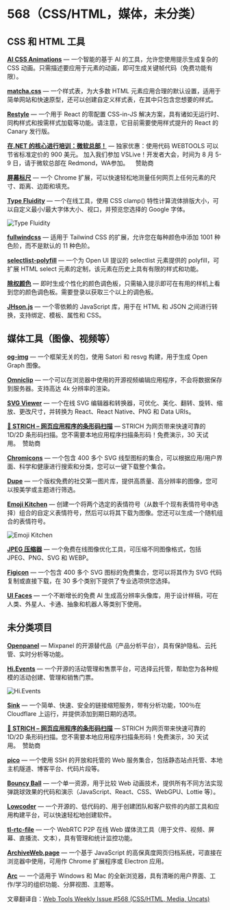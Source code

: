 # 568（CSS/HTML，媒体，未分类）

CSS 和 HTML 工具
------------------

[**AI CSS Animations**](https://www.aicssanimations.com/) — 一个智能的基于 AI 的工具，允许您使用提示生成复杂的 CSS 动画。只需描述要应用于元素的动画，即可生成关键帧代码（免费功能有限）。

[**matcha.css**](https://matcha.mizu.sh/) — 一个样式表，为大多数 HTML 元素应用合理的默认设置，适用于简单网站和快速原型，还可以创建自定义样式表，在其中只包含您想要的样式。

[**Restyle**](https://www.restyle.dev/) — 一个用于 React 的零配置 CSS-in-JS 解决方案，具有诸如无运行时、同构样式和按需样式加载等功能。请注意，它目前需要使用样式提升的 React 的 Canary 发行版。

[**在.NET 的核心进行培训：微软总部！**](https://www.vpdae.com/redirect/bt3cxnctg40vkwbpcobo8b54xuo) — 独家优惠：使用代码 WEBTOOLS 可以节省标准定价的 900 美元。 加入我们参加 VSLive！开发者大会，时间为 8 月 5-9 日，请于微软总部在 Redmond，WA参加。    赞助商 

[**屏幕标尺**](https://chromewebstore.google.com/detail/screen-ruler-measure-the/jfbbgijjljfbolelfkopkhbfjajjampm) — 一个 Chrome 扩展，可以快速轻松地测量任何网页上任何元素的尺寸、距离、边距和填充。

[**Type Fluidity**](https://wearerequired.github.io/fluidity/) — 一个在线工具，使用 CSS clamp() 特性计算流体排版大小，可以自定义最小/最大字体大小、视口，并预览您选择的 Google 字体。

![Type Fluidity](https://mcusercontent.com/ea228d7061e8bbfa8639666ad/images/6ce59949-be1d-c46b-ae49-bc5f0f7e2401.png)

[**fullwindcss**](https://fullwindcss.com/) — 适用于 Tailwind CSS 的扩展，允许您在每种颜色中添加 1001 种色阶，而不是默认的 11 种色阶。

[**selectlist-polyfill**](https://github.com/luwes/selectlist-polyfill) — 一个为 Open UI 提议的 selectlist 元素提供的 polyfill，可扩展 HTML select 元素的定制，该元素在历史上具有有限的样式和功能。

[**除权颜色**](https://deblank.com/colors) — 即时生成个性化的颜色调色板，只需输入提示即可在有用的样机上看到您的颜色调色板。需要登录以获取三个以上的调色板。

[**JHson.js**](https://github.com/williamtroup/JHson.js) — 一个零依赖的 JavaScript 库，用于在 HTML 和 JSON 之间进行转换，支持绑定、模板、属性和 CSS。

媒体工具（图像、视频等）
---------------------------------

[**og-img**](https://github.com/fabian-hiller/og-img) — 一个框架无关的包，使用 Satori 和 resvg 构建，用于生成 Open Graph 图像。

[**Omniclip**](https://github.com/omni-media/omniclip) — 一个可以在浏览器中使用的开源视频编辑应用程序，不会将数据保存到服务器。支持高达 4k 分辨率的渲染。

[**SVG Viewer**](https://www.svgviewer.dev/) — 一个在线 SVG 编辑器和转换器，可优化、美化、翻转、旋转、缩放、更改尺寸，并转换为 React、React Native、PNG 和 Data URIs。

[**🎹 STRICH – 网页应用程序的条形码扫描**](https://strich.io/?ref=wtw) — STRICH 为网页带来快速可靠的 1D/2D 条形码扫描。您不需要本地应用程序扫描条形码！免费演示，30 天试用。  赞助商 

[**Chromicons**](https://lifeomic.github.io/chromicons.com/) — 一个包含 400 多个 SVG 线型图标的集合，可以根据应用/用户界面、科学和健康进行搜索和分类，您可以一键下载整个集合。

[**Dupe**](https://dupephotos.com/) — 一个版权免费的社交第一图片库，提供高质量、高分辨率的图像，您可以按美学或主题进行筛选。

[**Emoji Kitchen**](https://emojikitchen.com/) — 创建一个将两个选定的表情符号（从数千个现有表情符号中选择）组合的自定义表情符号，然后可以将其下载为图像。您还可以生成一个随机组合的表情符号。

![Emoji Kitchen](https://mcusercontent.com/ea228d7061e8bbfa8639666ad/images/d268abc6-a600-36ff-2a06-c3b93173adce.png)

[**JPEG 压缩器**](https://jpegcompressor.com/) — 一个免费在线图像优化工具，可压缩不同图像格式，包括 JPEG、PNG、SVG 和 WEBP。

[**Figicon**](https://www.figicon.com/) — 一个包含 400 多个 SVG 图标的免费集合，您可以将其作为 SVG 代码复制或直接下载，在 30 多个类别下提供了专业选项供您选择。

[**UI Faces**](https://uifaces.co/) — 一个不断增长的免费 AI 生成高分辨率头像库，用于设计样稿，可在人类、外星人、卡通、抽象和机器人等类别下使用。

未分类项目
---------------------

[**Openpanel**](https://openpanel.dev/) — Mixpanel 的开源替代品（产品分析平台），具有保护隐私、云托管、实时分析等功能。

[**Hi.Events**](https://hi.events/) — 一个开源的活动管理和售票平台，可选择云托管，帮助您为各种规模的活动创建、管理和销售门票。

![Hi.Events](https://mcusercontent.com/ea228d7061e8bbfa8639666ad/images/ed3d804a-7225-be56-7114-2f3bf454de24.png)

[**Sink**](https://sink.cool/) — 一个简单、快速、安全的链接缩短服务，带有分析功能，100％在 Cloudflare 上运行，并提供添加到期日期的选项。

[**🎹 STRICH – 网页应用程序的条形码扫描**](https://strich.io/?ref=wtw) — STRICH 为网页带来快速可靠的 1D/2D 条形码扫描。您不需要本地应用程序扫描条形码！免费演示，30 天试用。  赞助商 

[**pico**](https://pico.sh/) — 一个使用 SSH 的开放和托管的 Web 服务集合，包括静态站点托管、本地主机隧道、博客平台、代码片段等。

[**Bouncy Ball**](https://sparkbox.github.io/bouncy-ball/) — 一个单一资源，用于比较 Web 动画技术，提供所有不同方法实现弹跳球效果的代码和演示（JavaScript、React、CSS、WebGPU、Lottie 等）。

[**Lowcoder**](https://github.com/lowcoder-org/lwocoder) — 一个开源的、低代码的、用于创建团队和客户软件的内部工具和应用构建平台，可以快速轻松地创建软件。

[**tl-rtc-file**](https://github.com/tl-open-source/tl-rtc-file) — 一个 WebRTC P2P 在线 Web 媒体流工具（用于文件、视频、屏幕、直播流、文本），具有管理和统计监控功能。

[**ArchiveWeb.page**](https://github.com/webrecorder/archiveweb.page) — 一个基于 JavaScript 的高保真度网页归档系统，可直接在浏览器中使用，可用作 Chrome 扩展程序或 Electron 应用。

[**Arc**](https://arc.net/) — 一个适用于 Windows 和 Mac 的全新浏览器，具有清晰的用户界面、工作/学习的组织功能、分屏视图、主题等。


文章翻译自：[Web Tools Weekly Issue #568 (CSS/HTML, Media, Uncats)](https://webtoolsweekly.com/archives/issue-568) 

